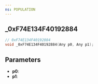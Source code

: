 ```yaml
---
ns: POPULATION
---
```

## _0xF74E134F40192884

```c
// 0xF74E134F40192884
void _0xF74E134F40192884(Any p0, Any p1);
```

## Parameters
* **p0**:
* **p1**:
